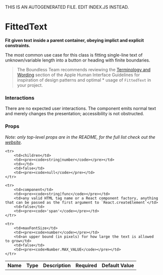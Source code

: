 THIS IS AN AUTOGENERATED FILE. EDIT INDEX.JS INSTEAD.

# FittedText
__Fit given text inside a parent container, obeying implict and explicit constraints.__

The most common use case for this class is fitting single-line text of unknown/variable length into a button or heading with finite boundaries.

> The Boundless Team recommends reviewing the [Terminology and Wording](https://developer.apple.com/library/mac/documentation/UserExperience/Conceptual/OSXHIGuidelines/TerminologyWording.html#//apple_ref/doc/uid/20000957-CH15-SW1) section of the Apple Human Interface Guidelines for inspiration of design patterns
and optimal  * usage of `FittedText` in your project.

### Interactions

There are no expected user interactions. The component emits normal text and merely changes the presentation; accessibility is not obstructed.

### Props

_Note: only top-level props are in the README, for the full list check out the [website](http://boundless.js.org/FittedText#props)._

<table>
    <tr>
        <th>Name</th>
        <th>Type</th>
        <th>Description</th>
        <th>Required</th>
        <th>Default Value</th>
    </tr>
    
    <tr>
        <td>children</td>
        <td><pre><code>string|number</code></pre></td>
        <td></td>
        <td>false</td>
        <td><pre><code>null</code></pre></td>
    </tr>
    
    <tr>
        <td>component</td>
        <td><pre><code>string|func</code></pre></td>
        <td>any valid HTML tag name or a React component factory, anything that can be passed as the first argument to `React.createElement`</td>
        <td>false</td>
        <td><pre><code>'span'</code></pre></td>
    </tr>
    
    <tr>
        <td>maxFontSize</td>
        <td><pre><code>number</code></pre></td>
        <td>an upper bound (in pixels) for how large the text is allowed to grow</td>
        <td>false</td>
        <td><pre><code>Number.MAX_VALUE</code></pre></td>
    </tr>
    
</table>

